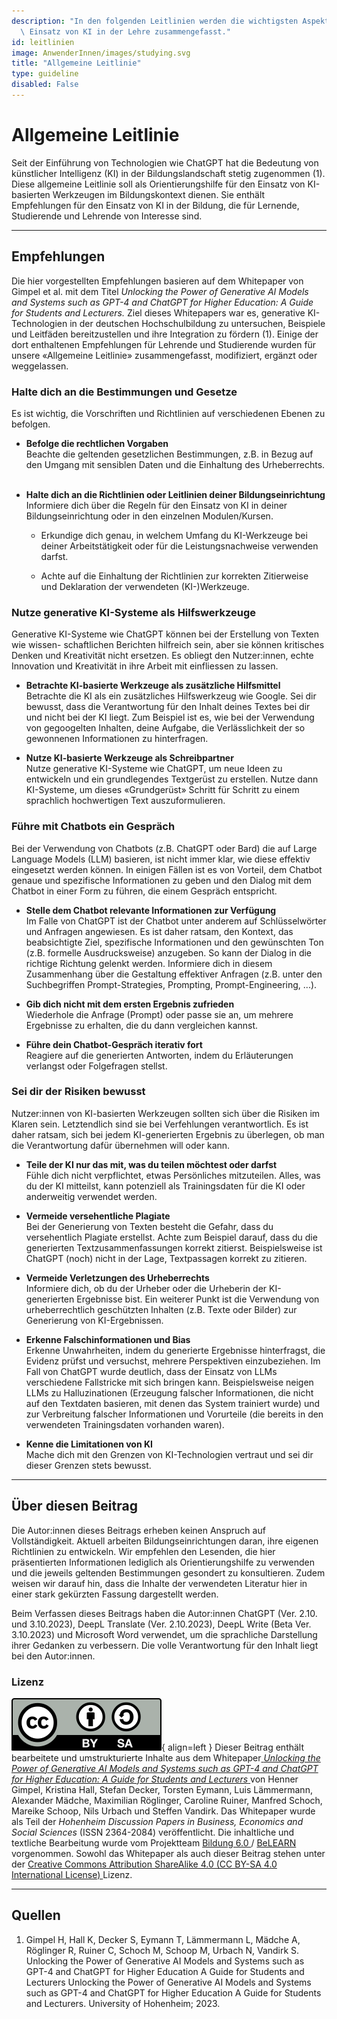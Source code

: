 ```yaml
---
description: "In den folgenden Leitlinien werden die wichtigsten Aspekte für den\
  \ Einsatz von KI in der Lehre zusammengefasst."
id: leitlinien
image: AnwenderInnen/images/studying.svg
title: "Allgemeine Leitlinie"
type: guideline
disabled: False
---
```


# Allgemeine Leitlinie

Seit der Einführung von Technologien wie ChatGPT hat die Bedeutung von künstlicher Intelligenz (KI) in der Bildungslandschaft stetig zugenommen (1). Diese allgemeine Leitlinie soll als Orientierungshilfe für den Einsatz von KI-basierten Werkzeugen im Bildungskontext dienen. Sie enthält Empfehlungen für den Einsatz von KI in der Bildung, die für Lernende, Studierende und Lehrende von Interesse sind. 

---


## Empfehlungen

Die hier vorgestellten Empfehlungen basieren auf dem Whitepaper von Gimpel et al. mit dem Titel *Unlocking the Power of Generative AI Models and Systems such as GPT-4 and ChatGPT for Higher Education: A Guide for Students and Lecturers.* Ziel dieses Whitepapers war es, generative KI-Technologien in der deutschen Hochschulbildung zu untersuchen, Beispiele und Leitfäden bereitzustellen und ihre Integration zu fördern (1). Einige der dort enthaltenen Empfehlungen für Lehrende und Studierende wurden für unsere «Allgemeine Leitlinie» zusammengefasst, modifiziert, ergänzt oder weggelassen. 


### Halte dich an die Bestimmungen und Gesetze
Es ist wichtig, die Vorschriften und Richtlinien auf verschiedenen Ebenen zu befolgen.


- **Befolge die rechtlichen Vorgaben** <br>
  Beachte die geltenden gesetzlichen Bestimmungen, z.B. in Bezug auf den Umgang mit sensiblen Daten und die Einhaltung des Urheberrechts.
 
- **Halte dich an die Richtlinien oder Leitlinien deiner Bildungseinrichtung** <br>
  Informiere dich über die Regeln für den Einsatz von KI in deiner Bildungseinrichtung oder in den einzelnen Modulen/Kursen.
  
    - Erkundige dich genau, in welchem Umfang du KI-Werkzeuge bei deiner Arbeitstätigkeit oder für die Leistungsnachweise verwenden darfst.
  
    - Achte auf die Einhaltung der Richtlinien zur korrekten Zitierweise und Deklaration der verwendeten (KI-)Werkzeuge.


### Nutze generative KI-Systeme als Hilfswerkzeuge
Generative KI-Systeme wie ChatGPT können bei der Erstellung von Texten wie wissen-
schaftlichen Berichten hilfreich sein, aber sie können kritisches Denken und Kreativität nicht ersetzen. Es obliegt den Nutzer:innen, echte Innovation und Kreativität in ihre Arbeit mit einfliessen zu lassen.

- **Betrachte KI-basierte Werkzeuge als zusätzliche Hilfsmittel**<br>
  Betrachte die KI als ein zusätzliches Hilfswerkzeug wie Google. Sei dir bewusst, dass die Verantwortung für den Inhalt deines Textes bei dir und nicht bei der KI liegt. Zum Beispiel ist es, wie bei der Verwendung von gegoogelten Inhalten, deine Aufgabe, die Verlässlichkeit der so gewonnenen Informationen zu hinterfragen.

- **Nutze KI-basierte Werkzeuge als Schreibpartner**<br>
  Nutze generative KI-Systeme wie ChatGPT, um neue Ideen zu entwickeln und ein grundlegendes Textgerüst zu erstellen. Nutze dann KI-Systeme, um dieses «Grundgerüst» Schritt für Schritt zu einem sprachlich hochwertigen Text auszuformulieren.
 

### Führe mit Chatbots ein Gespräch 
Bei der Verwendung von Chatbots (z.B. ChatGPT oder Bard) die auf Large Language Models (LLM) basieren, ist nicht immer klar, wie diese effektiv eingesetzt werden können. In einigen Fällen ist es von Vorteil, dem Chatbot genaue und spezifische Informationen zu geben und den Dialog mit dem Chatbot in einer Form zu führen, die einem Gespräch entspricht.


- **Stelle dem Chatbot relevante Informationen zur Verfügung**<br>
  Im Falle von ChatGPT ist der Chatbot unter anderem auf Schlüsselwörter
  und Anfragen angewiesen. Es ist daher ratsam, den Kontext, das beabsichtigte Ziel, spezifische Informationen und den gewünschten Ton (z.B. formelle Ausdrucksweise) anzugeben. So kann der Dialog in die richtige Richtung gelenkt werden. Informiere dich in diesem Zusammenhang über die Gestaltung effektiver Anfragen (z.B. unter den Suchbegriffen Prompt-Strategies, Prompting, Prompt-Engineering, ...).

- **Gib dich nicht mit dem ersten Ergebnis zufrieden**<br>
  Wiederhole die Anfrage (Prompt) oder passe sie an, um mehrere Ergebnisse zu erhalten, die du dann vergleichen kannst.

- **Führe dein Chatbot-Gespräch iterativ fort**<br>
  Reagiere auf die generierten Antworten, indem du Erläuterungen verlangst oder Folgefragen stellst.


### Sei dir der Risiken bewusst 
Nutzer:innen von KI-basierten Werkzeugen sollten sich über die Risiken im Klaren sein. Letztendlich sind sie bei Verfehlungen verantwortlich. Es ist daher ratsam, sich bei jedem KI-generierten Ergebnis zu überlegen, ob man die Verantwortung dafür übernehmen will oder kann.

- **Teile der KI nur das mit, was du teilen möchtest oder darfst**<br>
  Fühle dich nicht verpflichtet, etwas Persönliches mitzuteilen. Alles, was du der KI mitteilst, kann potenziell als Trainingsdaten für die KI oder anderweitig verwendet werden.

- **Vermeide versehentliche Plagiate**<br>
  Bei der Generierung von Texten besteht die Gefahr, dass du versehentlich Plagiate erstellst. Achte zum Beispiel darauf, dass du die generierten Textzusammenfassungen korrekt zitierst. Beispielsweise ist ChatGPT (noch) nicht in der Lage, Textpassagen korrekt zu zitieren.

- **Vermeide Verletzungen des Urheberrechts**<br>
  Informiere dich, ob du der Urheber oder die Urheberin der KI-generierten Ergebnisse bist. Ein weiterer Punkt ist die Verwendung von urheberrechtlich geschützten Inhalten (z.B. Texte oder Bilder) zur Generierung von KI-Ergebnissen.

- **Erkenne Falschinformationen und Bias**<br>
  Erkenne Unwahrheiten, indem du generierte Ergebnisse hinterfragst, die Evidenz prüfst und versuchst, mehrere Perspektiven einzubeziehen. Im Fall von ChatGPT wurde deutlich, dass der Einsatz von LLMs verschiedene Fallstricke mit sich bringen kann. Beispielsweise neigen LLMs zu Halluzinationen (Erzeugung falscher Informationen, die nicht auf den Textdaten basieren, mit denen das System trainiert wurde) und zur Verbreitung falscher Informationen und Vorurteile (die bereits in den verwendeten Trainingsdaten vorhanden waren).

- **Kenne die Limitationen von KI**<br>
  Mache dich mit den Grenzen von KI-Technologien vertraut und sei dir dieser Grenzen stets bewusst. 


---

## Über diesen Beitrag

Die Autor:innen dieses Beitrags erheben keinen Anspruch auf Vollständigkeit. Aktuell arbeiten Bildungseinrichtungen daran, ihre eigenen Richtlinien zu entwickeln. Wir empfehlen den Lesenden, die hier präsentierten Informationen lediglich als Orientierungshilfe zu verwenden und die jeweils geltenden Bestimmungen gesondert zu konsultieren. Zudem weisen wir darauf hin, dass die Inhalte der verwendeten Literatur hier in einer stark gekürzten Fassung dargestellt werden.

Beim Verfassen dieses Beitrags haben die Autor:innen ChatGPT (Ver. 2.10. und 3.10.2023), DeepL Translate (Ver. 2.10.2023), DeepL Write (Beta Ver. 3.10.2023) und Microsoft Word verwendet, um die sprachliche Darstellung ihrer Gedanken zu verbessern. Die volle Verantwortung für den Inhalt liegt bei den Autor:innen.

### Lizenz

![cc-by-sa-icon](../../leitlinien/images/Cc_by-sa_120x42.png){ align=left } Dieser Beitrag enthält bearbeitete und umstrukturierte Inhalte aus dem Whitepaper<a rel="whitepaper" href="https://wiso.uni-hohenheim.de/fileadmin/einrichtungen/wiso/Forschungsdekan/Papers_BESS/dp_2023-02_online.pdf"> *Unlocking the Power of Generative AI Models and Systems such as GPT-4 and ChatGPT for Higher Education: A Guide for Students and Lecturers* </a> von Henner Gimpel, Kristina Hall, Stefan Decker, Torsten Eymann, Luis Lämmermann, Alexander Mädche, Maximilian Röglinger, Caroline Ruiner, Manfred Schoch, Mareike Schoop, Nils Urbach und Steffen Vandirk. Das Whitepaper wurde als Teil der *Hohenheim Discussion Papers in Business, Economics and Social Sciences* (ISSN 2364-2084) veröffentlicht. Die inhaltliche und textliche Bearbeitung wurde vom Projektteam <a rel="bildung6" href="https://belearn.swiss/projekt/bildung-6-0-lernen-und-lehren-mit-ku%cc%88nstlicher-intelligenz-inklusion-statt-disruption/"> Bildung 6.0  </a> /  <a rel="belearn" href="https://belearn.swiss/"> BeLEARN </a> vorgenommen. Sowohl das Whitepaper als auch dieser Beitrag stehen unter der <a rel="license" href="http://creativecommons.org/licenses/by-sa/4.0/">Creative Commons Attribution ShareAlike 4.0 (CC BY-SA 4.0 International License) </a> Lizenz.


---


## Quellen

1. Gimpel H, Hall K, Decker S, Eymann T, Lämmermann L, Mädche A, Röglinger R, Ruiner C, Schoch M, Schoop M, Urbach N, Vandirk S. Unlocking the Power of Generative AI Models and Systems such as GPT-4 and ChatGPT for Higher Education A Guide for Students and Lecturers Unlocking the Power of Generative AI Models and Systems such as GPT-4 and ChatGPT for Higher Education A Guide for Students and Lecturers. University of Hohenheim; 2023. 


